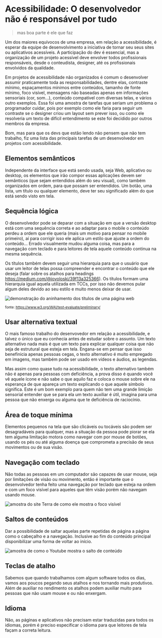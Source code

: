# Acessibilidade: O desenvolvedor não é responsável por tudo
> mas boa parte é ele que faz

Um dos maiores equívocos de uma empresa, em relação a acessibilidade, é esperar da equipe de desenvolvimento a iniciativa de tornar seu seus sites ou aplicativos acessíveis. A participação do dev é essencial, mas a organização de um projeto acessível deve envolver todos profissionais responsáveis, desde o conteudista, designer, até os profissionais envolvidos da qualidade.

Em projetos de acessibilidade não organizados é comum o desenvolver assumir praticamente toda as responsabilidades, dentre elas, contraste mínimo, espaçamentos mínimos entre conteúdos, tamanho de fonte mínimo, foco visível, mensagens não baseadas apenas em informações sensoriais (cor, som...), conteúdo compatível com diversas telas, e vários outro exemplos. Essa foi uma amostra de tarefas que seriam um problema o programador cuidar, pois por exemplo como ele faria para seguir um contraste se o designer criou um layout sem prever isso, ou como ele resolveria um texto de difícil entendimento se este foi decidido por outros membros da empresa.

Bom, mas para que os devs que estão lendo não pensem que não tem trabalho, fiz uma lista das principais tarefas de um desenvolvedor em projetos com acessibilidade.

## Elementos semânticos

Independente da interface que está sendo usada, seja Web, aplicativo ou desktop, os elementos que irão compor essas aplicações devem ser semânticos (que sejam entendidos além do seu visual), como também organizados em ordem, para que possam ser entendidos. Um botão, uma lista, um título ou qualquer elemento, deve ter seu significado além do que está sendo visto em tela.

## Sequência lógica

O desenvolvedor pode se deparar com a situação em que a versão desktop está com uma sequência correta e ao adaptar para o mobile o conteúdo perdeu a ordem que ele queria (mais um motivo para pensar no mobile primeiro), aí para corrigir isso ele aplica um estilo que ajuste a ordem do conteúdo... Errado visualmente mudou alguma coisa, mas para a navegação com teclado e para leitores de tela aquele conteúdo continua na mesma sequência.

Os títulos também devem seguir uma hierarquia para que o usuário que usar um leitor de telas possa compreender e encontrar o conteúdo que ele deseja (falar sobre os atalhos para headings https://medium.com/@jovoloski/39f13a325366). Os títulos formam uma hierarquia igual aquela utilizada em TCCs, por isso não devemos pular algum deles devido ao seu estilo e muito menos deixar de usar.

![demonstração do aninhamento dos títulos de uma página web](https://user-images.githubusercontent.com/27368585/112071593-ddcf6a80-8b4e-11eb-94d2-0ca137c24522.png)

<small>fonte: https://www.w3.org/WAI/test-evaluate/preliminary/</small>

## Usar alternativa textual

O mais famoso trabalho do desenvovedor em relação a acessibilidade, e talvez o único que eu conhecia antes de estudar sobre o assunto. Um texto alternativo nada mais é que um texto para explicar qualquer coisa que não seja de estrutural que esteja em tela. Engana-se em pensar que isso benefinicia apenas pessoas cegas, o texto alternativo é muito empregado em imagens, mas também pode ser usado em vídeos e áudios, as legendas.

Mas assim como quase tudo na acessibilidade, o texto alternativo também não é apenas para pessoas com deficiência, a prova disso é quando você vê aquele ícone e não sabe o que aquilo faz e coloca o mouse sobre ele na esperança de que apareça um texto explicando o que aquele símbolo significa. Este é um bom exemplo para quem não tem uma grande limição sensorial entender que se para ela um texto auxiliar é útil, imagina para uma pessoa que não enxerga ou alguma que te deficiência de raciocínio.

## Área de toque mínima

Elementos pequenos na tela que são clicáveis ou tocáveis são podem ser desagradáveis para qualquer, mas a situação da pessoa pode piorar se ela tem alguma limitação motora como navegar com por mouse de botões, usando os pés ou até alguma doença que comprometa a precisão de seus movimentos ou de sua visão.

## Navegação com teclado

Não todas as pessoas em um computador são capazes de usar mouse, seja por limitações de visão ou movimento, então é importante que o desenvolvedor tenha feito uma navegação por teclado que esteja na ordem e com um foco visível para aqueles que têm visão porém não navegam usando mouse.

![amostra do site Terra de como ele mostra o foco visível](https://user-images.githubusercontent.com/27368585/112067430-cc826000-8b46-11eb-8361-0793bced04be.png)

## Saltos de conteúdos

Dar a possibilidade de saltar aquelas parte repetidas de página a página como o cabeçalho e a navegação. Inclusive ao fim do conteúdo principal disponibilizar uma forma de voltar ao início.

![amostra de como o Youtube mostra o salto de conteúdo](https://user-images.githubusercontent.com/27368585/112067736-54686a00-8b47-11eb-8e13-55356c3a60e0.png)

## Teclas de atalho

Sabemos que quando trabalhamos com algum software todos os dias, vamos aos poucos pegando seus atalhos e nos tornando mais produtivos. Além de auxiliar no rendimento os atalhos podem auxiliar muito para pessoas que não usam mouse e ou não enxergam.

## Idioma

Não, as páginas e aplicativos não precisam estar traduzidas para todos os idiomas, porém é preciso especificar o idioma para que leitores de tela façam a correta leitura.


